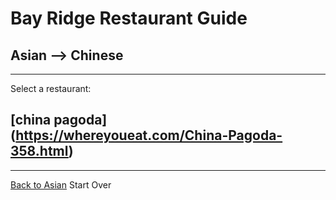 # Bay Ridge Restaurant Guide
## Asian --> Chinese
---
Select a restaurant:
## [china pagoda] (https://whereyoueat.com/China-Pagoda-358.html)
---
[Back to Asian](asian.md)
Start Over